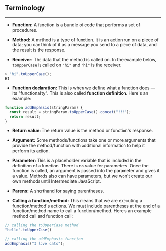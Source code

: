 ## Terminology
<hr />

* **Function:** A function is a bundle of code that performs a set of procedures.

* **Method:**  A method is a type of function. It is an action run on a piece of data; you can think of it as a message you send to a piece of data, and the result is the response.

* **Receiver:** The data that the method is called on. In the example below, `toUpperCase` is called on `"hi"` and `"hi"` is the receiver.

```js
> "hi".toUpperCase();
HI
```

* **Function declaration:** This is when we define what a function does — its "functionality". This is also called **function definition**. Here's an example:

```js
function addEmphasis(stringParam) {
  const result = stringParam.toUpperCase().concat("!!!");
  return result;
}
```

* **Return value:**  The return value is the method or function's response.

* **Argument:**  Some methods/functions take one or more arguments that provide the method/function with additional information to help it perform its action.

* **Parameter:**  This is a placeholder variable that is included in the definition of a function. There is no value for parameters. Once the function is called, an argument is passed into the parameter and gives it a value. Methods also can have parameters, but we won't create our own methods until Intermediate JavaScript.

* **Parens:** A shorthand for saying parentheses.

* **Calling a function/method:** This means that we are executing a function/method's actions. We must include parentheses at the end of a function/method name to call a function/method. Here's an example method call and function call:

```js
// calling the toUpperCase method
"hello".toUpperCase()
```

```js
// calling the addEmphasis function
addEmphasis("I love cats");
```